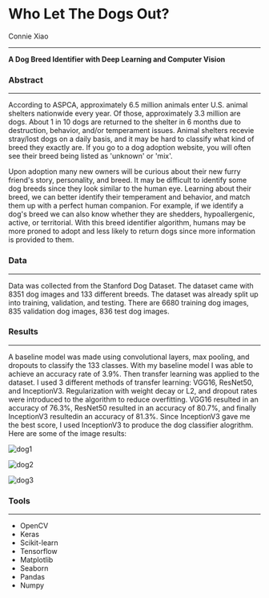 # Who Let The Dogs Out?

Connie Xiao

--- 

**A Dog Breed Identifier with Deep Learning and Computer Vision**


### Abstract
---

According to ASPCA, approximately 6.5 million animals enter U.S. animal shelters nationwide every year. Of those, approximately 3.3 million are dogs. About 1 in 10 dogs are returned to the shelter in 6 months due to destruction, behavior, and/or temperament issues. Animal shelters recevie stray/lost dogs on a daily basis, and it may be hard to classify what kind of breed they exactly are. If you go to a dog adoption website, you will often see their breed being listed as 'unknown' or 'mix'.

Upon adoption many new owners will be curious about their new furry friend's story, personality, and breed. It may be difficult to identify some dog breeds since they look similar to the human eye. Learning about their breed, we can better identify their temperament and behavior, and match them up with a perfect human companion. For example, if we identify a dog's breed we can also know whether they are shedders, hypoallergenic, active, or territorial. With this breed identifier algorithm, humans may be more proned to adopt and less likely to return dogs since more information is provided to them.


### Data
---

Data was collected from the Stanford Dog Dataset. The dataset came with 8351 dog images and 133 different breeds. The dataset was already split up into training, validation, and testing. There are 6680 training dog images, 835 validation dog images, 836 test dog images.


### Results 
--- 
A baseline model was made using convolutional layers, max pooling, and dropouts to classify the 133 classes. With my baseline model I was able to achieve an accuracy rate of 3.9%. Then transfer learning was applied to the dataset. I used 3 different methods of transfer learning: VGG16, ResNet50, and InceptionV3. Regularization with weight decay or L2, and dropout rates were introduced to the algorithm to reduce overfitting. VGG16 resulted in an accuracy of 76.3%, ResNet50 resulted in an
accuracy of 80.7%, and finally InceptionV3 resultedin an accuracy of 81.3%. Since InceptionV3 gave me the best score, I used InceptionV3 to produce the dog classifier alogrithm. Here are some of the image results:

![dog1](Deliverables/1.png)

![dog2](Deliverables/2.png)

![dog3](Deliverables/3.png)


### Tools
---

- OpenCV
- Keras
- Scikit-learn
- Tensorflow
- Matplotlib
- Seaborn
- Pandas
- Numpy
